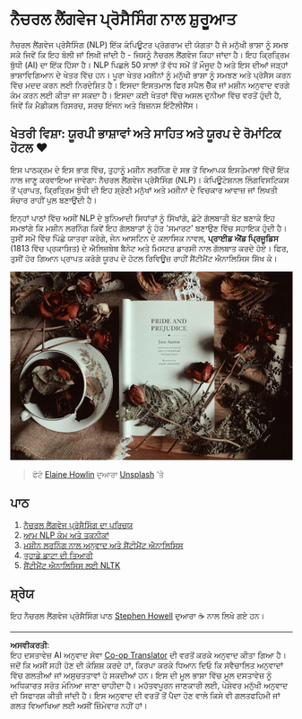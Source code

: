 <!--
CO_OP_TRANSLATOR_METADATA:
{
  "original_hash": "1eb379dc2d0c9940b320732d16083778",
  "translation_date": "2025-08-29T18:18:55+00:00",
  "source_file": "6-NLP/README.md",
  "language_code": "pa"
}
-->
# ਨੈਚਰਲ ਲੈਂਗਵੇਜ ਪ੍ਰੋਸੈਸਿੰਗ ਨਾਲ ਸ਼ੁਰੂਆਤ

ਨੈਚਰਲ ਲੈਂਗਵੇਜ ਪ੍ਰੋਸੈਸਿੰਗ (NLP) ਇੱਕ ਕੰਪਿਊਟਰ ਪ੍ਰੋਗਰਾਮ ਦੀ ਯੋਗਤਾ ਹੈ ਜੋ ਮਨੁੱਖੀ ਭਾਸ਼ਾ ਨੂੰ ਸਮਝ ਸਕੇ ਜਿਵੇਂ ਕਿ ਇਹ ਬੋਲੀ ਜਾਂ ਲਿਖੀ ਜਾਂਦੀ ਹੈ - ਜਿਸਨੂੰ ਨੈਚਰਲ ਲੈਂਗਵੇਜ ਕਿਹਾ ਜਾਂਦਾ ਹੈ। ਇਹ ਕ੍ਰਿਤ੍ਰਿਮ ਬੁੱਧੀ (AI) ਦਾ ਇੱਕ ਹਿੱਸਾ ਹੈ। NLP ਪਿਛਲੇ 50 ਸਾਲਾਂ ਤੋਂ ਵੱਧ ਸਮੇਂ ਤੋਂ ਮੌਜੂਦ ਹੈ ਅਤੇ ਇਸ ਦੀਆਂ ਜੜ੍ਹਾਂ ਭਾਸ਼ਾਵਿਗਿਆਨ ਦੇ ਖੇਤਰ ਵਿੱਚ ਹਨ। ਪੂਰਾ ਖੇਤਰ ਮਸ਼ੀਨਾਂ ਨੂੰ ਮਨੁੱਖੀ ਭਾਸ਼ਾ ਨੂੰ ਸਮਝਣ ਅਤੇ ਪ੍ਰੋਸੈਸ ਕਰਨ ਵਿੱਚ ਮਦਦ ਕਰਨ ਲਈ ਨਿਰਦੇਸ਼ਿਤ ਹੈ। ਇਸਦਾ ਇਸਤਮਾਲ ਫਿਰ ਸਪੈਲ ਚੈੱਕ ਜਾਂ ਮਸ਼ੀਨ ਅਨੁਵਾਦ ਵਰਗੇ ਕੰਮ ਕਰਨ ਲਈ ਕੀਤਾ ਜਾ ਸਕਦਾ ਹੈ। ਇਸਦਾ ਕਈ ਖੇਤਰਾਂ ਵਿੱਚ ਅਸਲ ਦੁਨੀਆ ਵਿੱਚ ਵਰਤੋਂ ਹੁੰਦੀ ਹੈ, ਜਿਵੇਂ ਕਿ ਮੈਡੀਕਲ ਰਿਸਰਚ, ਸਰਚ ਇੰਜਨ ਅਤੇ ਬਿਜ਼ਨਸ ਇੰਟੈਲੀਜੈਂਸ।

## ਖੇਤਰੀ ਵਿਸ਼ਾ: ਯੂਰਪੀ ਭਾਸ਼ਾਵਾਂ ਅਤੇ ਸਾਹਿਤ ਅਤੇ ਯੂਰਪ ਦੇ ਰੋਮਾਂਟਿਕ ਹੋਟਲ ❤️

ਇਸ ਪਾਠਕ੍ਰਮ ਦੇ ਇਸ ਭਾਗ ਵਿੱਚ, ਤੁਹਾਨੂੰ ਮਸ਼ੀਨ ਲਰਨਿੰਗ ਦੇ ਸਭ ਤੋਂ ਵਿਆਪਕ ਇਸਤੇਮਾਲਾਂ ਵਿੱਚੋਂ ਇੱਕ ਨਾਲ ਜਾਣੂ ਕਰਵਾਇਆ ਜਾਵੇਗਾ: ਨੈਚਰਲ ਲੈਂਗਵੇਜ ਪ੍ਰੋਸੈਸਿੰਗ (NLP)। ਕੰਪਿਊਟੇਸ਼ਨਲ ਲਿੰਗਵਿਸਟਿਕਸ ਤੋਂ ਪ੍ਰਾਪਤ, ਕ੍ਰਿਤ੍ਰਿਮ ਬੁੱਧੀ ਦੀ ਇਹ ਸ਼੍ਰੇਣੀ ਮਨੁੱਖਾਂ ਅਤੇ ਮਸ਼ੀਨਾਂ ਦੇ ਵਿਚਕਾਰ ਆਵਾਜ਼ ਜਾਂ ਲਿਖਤੀ ਸੰਚਾਰ ਰਾਹੀਂ ਪੁਲ ਬਣਾਉਂਦੀ ਹੈ।

ਇਨ੍ਹਾਂ ਪਾਠਾਂ ਵਿੱਚ ਅਸੀਂ NLP ਦੇ ਬੁਨਿਆਦੀ ਸਿਧਾਂਤਾਂ ਨੂੰ ਸਿੱਖਾਂਗੇ, ਛੋਟੇ ਗੱਲਬਾਤੀ ਬੋਟ ਬਣਾਕੇ ਇਹ ਸਮਝਾਂਗੇ ਕਿ ਮਸ਼ੀਨ ਲਰਨਿੰਗ ਕਿਵੇਂ ਇਹ ਗੱਲਬਾਤਾਂ ਨੂੰ ਹੋਰ 'ਸਮਾਰਟ' ਬਣਾਉਣ ਵਿੱਚ ਸਹਾਇਕ ਹੁੰਦੀ ਹੈ। ਤੁਸੀਂ ਸਮੇਂ ਵਿੱਚ ਪਿੱਛੇ ਯਾਤਰਾ ਕਰੋਗੇ, ਜੇਨ ਆਸਟਿਨ ਦੇ ਕਲਾਸਿਕ ਨਾਵਲ, **ਪ੍ਰਾਈਡ ਐਂਡ ਪ੍ਰਿਜੂਡਿਸ** (1813 ਵਿੱਚ ਪ੍ਰਕਾਸ਼ਿਤ) ਦੇ ਐਲਿਜ਼ਬੇਥ ਬੈਨੇਟ ਅਤੇ ਮਿਸਟਰ ਡਾਰਸੀ ਨਾਲ ਗੱਲਬਾਤ ਕਰਦੇ ਹੋਏ। ਫਿਰ, ਤੁਸੀਂ ਹੋਰ ਗਿਆਨ ਪ੍ਰਾਪਤ ਕਰੋਗੇ ਯੂਰਪ ਦੇ ਹੋਟਲ ਰਿਵਿਊਜ਼ ਰਾਹੀਂ ਸੈਂਟੀਮੈਂਟ ਐਨਾਲਿਸਿਸ ਸਿੱਖ ਕੇ।

![ਪ੍ਰਾਈਡ ਐਂਡ ਪ੍ਰਿਜੂਡਿਸ ਕਿਤਾਬ ਅਤੇ ਚਾਹ](../../../translated_images/p&p.279f1c49ecd889419e4ce6206525e9aa30d32a976955cd24daa636c361c6391f.pa.jpg)
> ਫੋਟੋ <a href="https://unsplash.com/@elaineh?utm_source=unsplash&utm_medium=referral&utm_content=creditCopyText">Elaine Howlin</a> ਦੁਆਰਾ <a href="https://unsplash.com/s/photos/pride-and-prejudice?utm_source=unsplash&utm_medium=referral&utm_content=creditCopyText">Unsplash</a> 'ਤੇ
  
## ਪਾਠ

1. [ਨੈਚਰਲ ਲੈਂਗਵੇਜ ਪ੍ਰੋਸੈਸਿੰਗ ਦਾ ਪਰਿਚਯ](1-Introduction-to-NLP/README.md)
2. [ਆਮ NLP ਕੰਮ ਅਤੇ ਤਕਨੀਕਾਂ](2-Tasks/README.md)
3. [ਮਸ਼ੀਨ ਲਰਨਿੰਗ ਨਾਲ ਅਨੁਵਾਦ ਅਤੇ ਸੈਂਟੀਮੈਂਟ ਐਨਾਲਿਸਿਸ](3-Translation-Sentiment/README.md)
4. [ਤੁਹਾਡੇ ਡਾਟਾ ਦੀ ਤਿਆਰੀ](4-Hotel-Reviews-1/README.md)
5. [ਸੈਂਟੀਮੈਂਟ ਐਨਾਲਿਸਿਸ ਲਈ NLTK](5-Hotel-Reviews-2/README.md)

## ਸ਼੍ਰੇਯ

ਇਹ ਨੈਚਰਲ ਲੈਂਗਵੇਜ ਪ੍ਰੋਸੈਸਿੰਗ ਪਾਠ [Stephen Howell](https://twitter.com/Howell_MSFT) ਦੁਆਰਾ ☕ ਨਾਲ ਲਿਖੇ ਗਏ ਹਨ।

---

**ਅਸਵੀਕਰਤੀ**:  
ਇਹ ਦਸਤਾਵੇਜ਼ AI ਅਨੁਵਾਦ ਸੇਵਾ [Co-op Translator](https://github.com/Azure/co-op-translator) ਦੀ ਵਰਤੋਂ ਕਰਕੇ ਅਨੁਵਾਦ ਕੀਤਾ ਗਿਆ ਹੈ। ਜਦੋਂ ਕਿ ਅਸੀਂ ਸਹੀ ਹੋਣ ਦੀ ਕੋਸ਼ਿਸ਼ ਕਰਦੇ ਹਾਂ, ਕਿਰਪਾ ਕਰਕੇ ਧਿਆਨ ਦਿਓ ਕਿ ਸਵੈਚਾਲਿਤ ਅਨੁਵਾਦਾਂ ਵਿੱਚ ਗਲਤੀਆਂ ਜਾਂ ਅਸੁਚਤਤਾਵਾਂ ਹੋ ਸਕਦੀਆਂ ਹਨ। ਇਸ ਦੀ ਮੂਲ ਭਾਸ਼ਾ ਵਿੱਚ ਮੂਲ ਦਸਤਾਵੇਜ਼ ਨੂੰ ਅਧਿਕਾਰਤ ਸਰੋਤ ਮੰਨਿਆ ਜਾਣਾ ਚਾਹੀਦਾ ਹੈ। ਮਹੱਤਵਪੂਰਨ ਜਾਣਕਾਰੀ ਲਈ, ਪੇਸ਼ੇਵਰ ਮਨੁੱਖੀ ਅਨੁਵਾਦ ਦੀ ਸਿਫਾਰਸ਼ ਕੀਤੀ ਜਾਂਦੀ ਹੈ। ਇਸ ਅਨੁਵਾਦ ਦੀ ਵਰਤੋਂ ਤੋਂ ਪੈਦਾ ਹੋਣ ਵਾਲੇ ਕਿਸੇ ਵੀ ਗਲਤਫਹਿਮੀ ਜਾਂ ਗਲਤ ਵਿਆਖਿਆ ਲਈ ਅਸੀਂ ਜ਼ਿੰਮੇਵਾਰ ਨਹੀਂ ਹਾਂ।